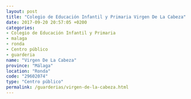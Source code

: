 ```yaml
---
layout: post
title: "Colegio de Educación Infantil y Primaria Virgen De La Cabeza"
date: 2017-09-20 20:57:05 +0200
categories:
- Colegio de Educación Infantil y Primaria
- malaga
- ronda
- Centro público
- guarderia
name: "Virgen De La Cabeza"
province: "Málaga"
location: "Ronda"
code: "29602074"
type: "Centro público"
permalink: /guarderias/virgen-de-la-cabeza.html
---
```

